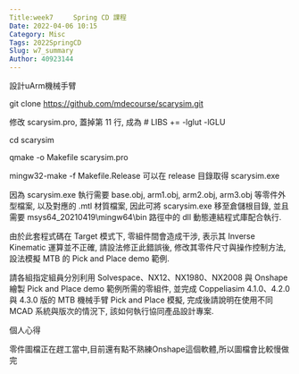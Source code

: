 ```yaml
---
Title:week7     Spring CD 課程
Date: 2022-04-06 10:15
Category: Misc
Tags: 2022SpringCD
Slug: w7_summary
Author: 40923144
---
```


設計uArm機械手臂

git clone https://github.com/mdecourse/scarysim.git

修改 scarysim.pro, 蓋掉第 11 行, 成為 # LIBS     += -lglut -lGLU

cd scarysim

qmake -o Makefile scarysim.pro

mingw32-make -f Makefile.Release 可以在 release 目錄取得 scarysim.exe

因為 scarysim.exe 執行需要 base.obj, arm1.obj, arm2.obj, arm3.obj 等零件外型檔案, 以及對應的 .mtl 材質檔案, 因此可將 scarysim.exe 移至倉儲根目錄, 並且需要 msys64_20210419\mingw64\bin 路徑中的 dll 動態連結程式庫配合執行.

由於此套程式碼在 Target 模式下, 零組件間會造成干涉, 表示其 Inverse Kinematic 運算並不正確, 請設法修正此錯誤後, 修改其零件尺寸與操作控制方法, 設法模擬 MTB 的 Pick and Place demo 範例.

請各組指定組員分別利用 Solvespace、NX12、NX1980、NX2008 與 Onshape 繪製 Pick and Place demo 範例所需的零組件, 並完成 Coppeliasim 4.1.0、4.2.0 與 4.3.0 版的 MTB 機械手臂 Pick and Place 模擬, 完成後請說明在使用不同 MCAD 系統與版次的情況下, 該如何執行協同產品設計專案.


個人心得

零件圖檔正在趕工當中,目前還有點不熟練Onshape這個軟體,所以圖檔會比較慢做完